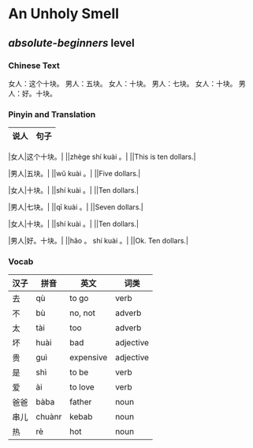 # An Unholy Smell
## *absolute-beginners* level

### Chinese Text
女人：这个十块。
男人：五块。
女人：十块。
男人：七块。
女人：十块。
男人：好。十块。

### Pinyin and Translation
|说人|句子|
|----|----|

|女人|这个十块。|
||zhège shí kuài 。|
||This is ten dollars.|

|男人|五块。|
||wǔ kuài 。|
||Five dollars.|

|女人|十块。|
||shí kuài 。|
||Ten dollars.|

|男人|七块。|
||qī kuài 。|
||Seven dollars.|

|女人|十块。|
||shí kuài 。|
||Ten dollars.|

|男人|好。十块。|
||hǎo 。 shí kuài 。|
||Ok. Ten dollars.|
### Vocab
|汉子|拼音|英文|词类|
|----|----|----|----|
|去|qù|to go|verb|
|不|bù|no, not|adverb|
|太|tài|too|adverb|
|坏|huài|bad|adjective|
|贵|guì|expensive|adjective|
|是|shì|to be|verb|
|爱|ài|to love|verb|
|爸爸|bàba|father|noun|
|串儿|chuànr|kebab|noun|
|热|rè|hot|noun|